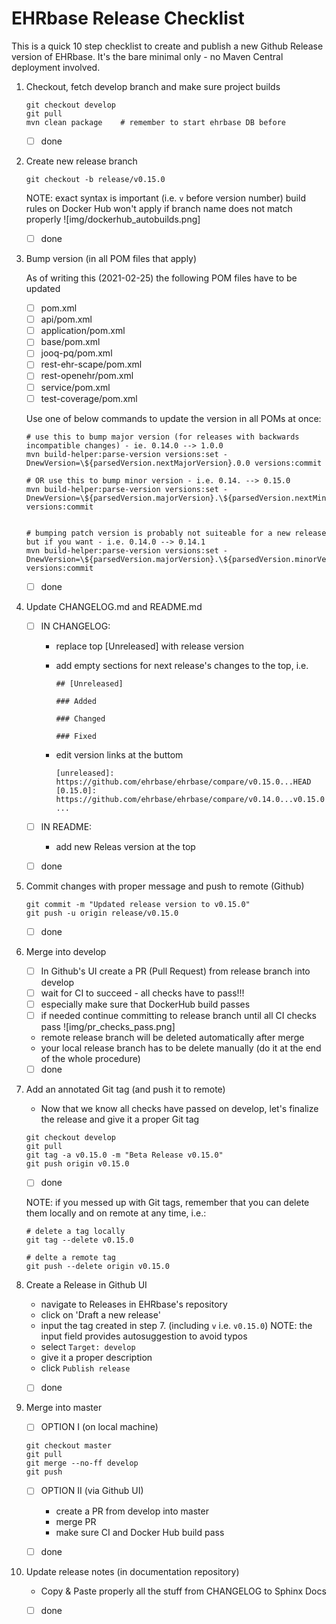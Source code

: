 # EHRbase Release Checklist

This is a quick 10 step checklist to create and publish a new Github Release version of EHRbase. It's the bare minimal only - no Maven Central deployment involved. 

01. Checkout, fetch develop branch and make sure project builds
    ```    
    git checkout develop
    git pull
    mvn clean package    # remember to start ehrbase DB before
    ```

    - [ ] done

02. Create new release branch 
    ```
    git checkout -b release/v0.15.0
    ```
    NOTE: exact syntax is important (i.e. `v` before version number)
          build rules on Docker Hub won't apply if branch name does not match properly
          ![img/dockerhub_autobuilds.png]
    
    - [ ] done

03. Bump version (in all POM files that apply)

    As of writing this (2021-02-25) the following POM files have to be updated
    - [ ] pom.xml    
    - [ ] api/pom.xml 
    - [ ] application/pom.xml 
    - [ ] base/pom.xml 
    - [ ] jooq-pq/pom.xml 
    - [ ] rest-ehr-scape/pom.xml 
    - [ ] rest-openehr/pom.xml 
    - [ ] service/pom.xml 
    - [ ] test-coverage/pom.xml

    Use one of below commands to update the version in all POMs at once:
   
    ```
    # use this to bump major version (for releases with backwards incompatible changes) - ie. 0.14.0 --> 1.0.0
    mvn build-helper:parse-version versions:set -DnewVersion=\${parsedVersion.nextMajorVersion}.0.0 versions:commit

    # OR use this to bump minor version - i.e. 0.14. --> 0.15.0
    mvn build-helper:parse-version versions:set -DnewVersion=\${parsedVersion.majorVersion}.\${parsedVersion.nextMinorVersion}.0 versions:commit
    
    
    # bumping patch version is probably not suiteable for a new release but if you want - i.e. 0.14.0 --> 0.14.1
    mvn build-helper:parse-version versions:set -DnewVersion=\${parsedVersion.majorVersion}.\${parsedVersion.minorVersion}.\${parsedVersion.nextIncrementalVersion} versions:commit
    ```

    - [ ] done 
    

04. Update CHANGELOG.md and README.md
    - [ ] IN CHANGELOG:
        - replace top [Unreleased] with release version
        - add empty sections for next release's changes to the top, i.e.
            
            ```
            ## [Unreleased]
    
            ### Added
    
            ### Changed
    
            ### Fixed
            ```
        - edit version links at the buttom
    
            ```
            [unreleased]: https://github.com/ehrbase/ehrbase/compare/v0.15.0...HEAD
            [0.15.0]: https://github.com/ehrbase/ehrbase/compare/v0.14.0...v0.15.0
            ...
            ```

    - [ ] IN README:
        - add new Releas version at the top
    
    - [ ] done
    

05. Commit changes with proper message and push to remote (Github)
    
    ```
    git commit -m "Updated release version to v0.15.0"
    git push -u origin release/v0.15.0
    ```

    - [ ] done

06. Merge into develop
    - [ ] In Github's UI create a PR (Pull Request) from release branch into develop
    - [ ] wait for CI to succeed - all checks have to pass!!!
    - [ ] especially make sure that DockerHub build passes
    - [ ] if needed continue committing to release branch until all CI checks pass
    ![img/pr_checks_pass.png]
    
    - remote release branch will be deleted automatically after merge
    - your local release branch has to be delete manually
      (do it at the end of the whole procedure)
    
    - [ ] done

07. Add an annotated Git tag (and push it to remote)
    - Now that we know all checks have passed on develop, let's finalize the release and give it a proper Git tag

    ```
    git checkout develop
    git pull
    git tag -a v0.15.0 -m "Beta Release v0.15.0"
    git push origin v0.15.0
    ```
    - [ ] done

    NOTE: if you messed up with Git tags, remember that you can delete them locally and on remote at any time, i.e.:
    ```
    # delete a tag locally
    git tag --delete v0.15.0

    # delte a remote tag
    git push --delete origin v0.15.0
    ```
    
08. Create a Release in Github UI
    - navigate to Releases in EHRbase's repository
    - click on 'Draft a new release'
    - input the tag created in step 7. (including `v` i.e. `v0.15.0`)
      NOTE: the input field provides autosuggestion to avoid typos
    - select `Target: develop`
    - give it a proper description
    - click `Publish release`

    - [ ] done


09. Merge into master
    - [ ] OPTION I (on local machine)

    ```
    git checkout master
    git pull
    git merge --no-ff develop
    git push
    ```

    - [ ] OPTION II (via Github UI)
        - create a PR from develop into master
        - merge PR
        - make sure CI and Docker Hub build pass
    
    - [ ] done

10. Update release notes (in documentation repository)
    - Copy & Paste properly all the stuff from CHANGELOG to Sphinx Docs

    - [ ] done 



